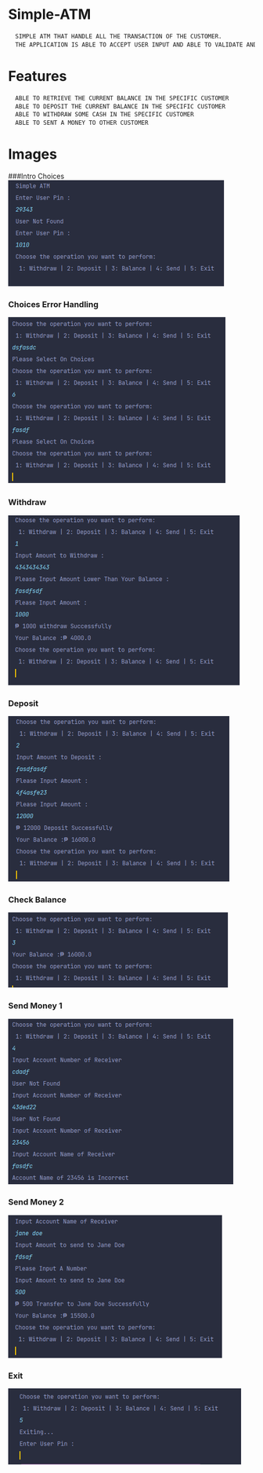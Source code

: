 # Simple-ATM
```bash
  SIMPLE ATM THAT HANDLE ALL THE TRANSACTION OF THE CUSTOMER. 
  THE APPLICATION IS ABLE TO ACCEPT USER INPUT AND ABLE TO VALIDATE AND CHECK EVERY ENTRY.
```

# Features
```bash
  ABLE TO RETRIEVE THE CURRENT BALANCE IN THE SPECIFIC CUSTOMER
  ABLE TO DEPOSIT THE CURRENT BALANCE IN THE SPECIFIC CUSTOMER
  ABLE TO WITHDRAW SOME CASH IN THE SPECIFIC CUSTOMER
  ABLE TO SENT A MONEY TO OTHER CUSTOMER
```
# Images

  ###Intro Choices
  ![](images/1_Intro-Choices.png)
  
  ### Choices Error Handling
  ![](images/2_choices-error-Handling.png)
  
  ### Withdraw
  ![](images/3_withdraw.png)
  
  ### Deposit
  ![](images/4_deposit.png)
  
  ### Check Balance
  ![](images/5_check-balance.png)
  
  ### Send Money 1
  ![](images/6_send-1.png)
  
  ### Send Money 2
  ![](images/6_send-2.png)
  
  ### Exit
  ![](images/7_Exit.png)
